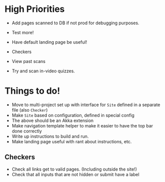 # High Priorities #

 - Add pages scanned to DB if not prod for debugging purposes.

 - Test more!
 - Have default landing page be useful!
 - Checkers
 - View past scans

 - Try and scan in-video quizzes.

# Things to do! #

 - Move to multi-project set up with interface for `Site` defined in a separate file (also `Checker`)
 - Make `Site` based on configuration, defined in special config
 - The above should be an Akka extension
 - Make navigation template helper to make it easier to have the top bar done correctly
 - Write up instructions to build and run.
 - Make landing page useful with rant about instructions, etc.

## Checkers ##

 - Check all links get to valid pages. (Including outside the site!)
 - Check that all inputs that are not hidden or submit have a label
